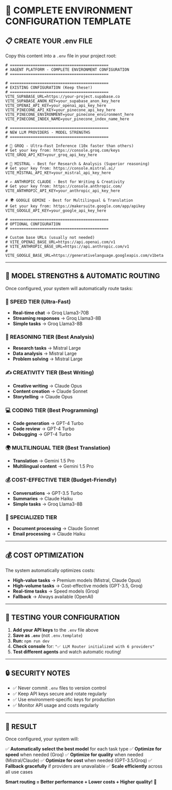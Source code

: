 # 🔧 **COMPLETE ENVIRONMENT CONFIGURATION TEMPLATE**

## 📋 **CREATE YOUR .env FILE**

Copy this content into a `.env` file in your project root:

```env
# ===========================================
# XAGENT PLATFORM - COMPLETE ENVIRONMENT CONFIGURATION
# ===========================================

# ===========================================
# EXISTING CONFIGURATION (Keep these!)
# ===========================================
VITE_SUPABASE_URL=https://your-project.supabase.co
VITE_SUPABASE_ANON_KEY=your_supabase_anon_key_here
VITE_OPENAI_API_KEY=your_openai_api_key_here
VITE_PINECONE_API_KEY=your_pinecone_api_key_here
VITE_PINECONE_ENVIRONMENT=your_pinecone_environment_here
VITE_PINECONE_INDEX_NAME=your_pinecone_index_name_here

# ===========================================
# NEW LLM PROVIDERS - MODEL STRENGTHS
# ===========================================

# 🚀 GROQ - Ultra-Fast Inference (10x faster than others)
# Get your key from: https://console.groq.com/keys
VITE_GROQ_API_KEY=your_groq_api_key_here

# 🧠 MISTRAL - Best for Research & Analysis (Superior reasoning)
# Get your key from: https://console.mistral.ai/
VITE_MISTRAL_API_KEY=your_mistral_api_key_here

# ✍️ ANTHROPIC CLAUDE - Best for Writing & Creativity
# Get your key from: https://console.anthropic.com/
VITE_ANTHROPIC_API_KEY=your_anthropic_api_key_here

# 🌍 GOOGLE GEMINI - Best for Multilingual & Translation
# Get your key from: https://makersuite.google.com/app/apikey
VITE_GOOGLE_API_KEY=your_google_api_key_here

# ===========================================
# OPTIONAL CONFIGURATION
# ===========================================

# Custom base URLs (usually not needed)
# VITE_OPENAI_BASE_URL=https://api.openai.com/v1
# VITE_ANTHROPIC_BASE_URL=https://api.anthropic.com/v1
# VITE_GOOGLE_BASE_URL=https://generativelanguage.googleapis.com/v1beta
```

---

## 🎯 **MODEL STRENGTHS & AUTOMATIC ROUTING**

Once configured, your system will automatically route tasks:

### **🚀 SPEED TIER (Ultra-Fast)**
- **Real-time chat** → Groq Llama3-70B
- **Streaming responses** → Groq Llama3-8B  
- **Simple tasks** → Groq Llama3-8B

### **🧠 REASONING TIER (Best Analysis)**
- **Research tasks** → Mistral Large
- **Data analysis** → Mistral Large
- **Problem solving** → Mistral Large

### **✍️ CREATIVITY TIER (Best Writing)**
- **Creative writing** → Claude Opus
- **Content creation** → Claude Sonnet
- **Storytelling** → Claude Opus

### **💻 CODING TIER (Best Programming)**
- **Code generation** → GPT-4 Turbo
- **Code review** → GPT-4 Turbo
- **Debugging** → GPT-4 Turbo

### **🌍 MULTILINGUAL TIER (Best Translation)**
- **Translation** → Gemini 1.5 Pro
- **Multilingual content** → Gemini 1.5 Pro

### **💰 COST-EFFECTIVE TIER (Budget-Friendly)**
- **Conversations** → GPT-3.5 Turbo
- **Summaries** → Claude Haiku
- **Simple tasks** → Groq Llama3-8B

### **🎯 SPECIALIZED TIER**
- **Document processing** → Claude Sonnet
- **Email processing** → Claude Haiku

---

## 💰 **COST OPTIMIZATION**

The system automatically optimizes costs:

- **High-value tasks** → Premium models (Mistral, Claude Opus)
- **High-volume tasks** → Cost-effective models (GPT-3.5, Groq)
- **Real-time tasks** → Speed models (Groq)
- **Fallback** → Always available (OpenAI)

---

## 🧪 **TESTING YOUR CONFIGURATION**

1. **Add your API keys** to the `.env` file above
2. **Save as `.env`** (not `.env.template`)
3. **Run:** `npm run dev`
4. **Check console** for: `"✅ LLM Router initialized with 6 providers"`
5. **Test different agents** and watch automatic routing!

---

## 🔒 **SECURITY NOTES**

- ✅ Never commit `.env` files to version control
- ✅ Keep API keys secure and rotate regularly
- ✅ Use environment-specific keys for production
- ✅ Monitor API usage and costs regularly

---

## 🎊 **RESULT**

Once configured, your system will:

✅ **Automatically select the best model** for each task type
✅ **Optimize for speed** when needed (Groq)
✅ **Optimize for quality** when needed (Mistral/Claude)
✅ **Optimize for cost** when needed (GPT-3.5/Groq)
✅ **Fallback gracefully** if providers are unavailable
✅ **Scale efficiently** across all use cases

**Smart routing = Better performance + Lower costs + Higher quality!** 🚀


